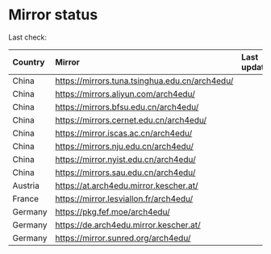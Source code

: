 <script src="./time.js"></script>
# Mirror status
Last check: <script type="text/javascript">localize(1718349526.710575);</script>

|Country|Mirror|Last update|
|:------|:-----|:----------|
|China|https://mirrors.tuna.tsinghua.edu.cn/arch4edu/|<script type="text/javascript">localize(1718306695);</script>|
|China|https://mirrors.aliyun.com/arch4edu/|<script type="text/javascript">localize(1718306695);</script>|
|China|https://mirrors.bfsu.edu.cn/arch4edu/|<script type="text/javascript">localize(1718306695);</script>|
|China|https://mirrors.cernet.edu.cn/arch4edu/|<script type="text/javascript">localize(1718306695);</script>|
|China|https://mirror.iscas.ac.cn/arch4edu/|<script type="text/javascript">localize(1718306695);</script>|
|China|https://mirrors.nju.edu.cn/arch4edu/|<script type="text/javascript">localize(1718306695);</script>|
|China|https://mirror.nyist.edu.cn/arch4edu/|<script type="text/javascript">localize(1718306695);</script>|
|China|https://mirrors.sau.edu.cn/arch4edu/|<script type="text/javascript">localize(1718306695);</script>|
|Austria|https://at.arch4edu.mirror.kescher.at/|<script type="text/javascript">localize(1718306695);</script>|
|France|https://mirror.lesviallon.fr/arch4edu/|<script type="text/javascript">localize(1718306695);</script>|
|Germany|https://pkg.fef.moe/arch4edu/|<script type="text/javascript">localize(1718306695);</script>|
|Germany|https://de.arch4edu.mirror.kescher.at/|<script type="text/javascript">localize(1718306695);</script>|
|Germany|https://mirror.sunred.org/arch4edu/|<script type="text/javascript">localize(1718306695);</script>|

<script src="./tablefilter/tablefilter.js"></script>
<script src="./table.js"></script>